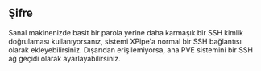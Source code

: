 ## Şifre

Sanal makinenizde basit bir parola yerine daha karmaşık bir SSH kimlik doğrulaması kullanıyorsanız, sistemi XPipe'a normal bir SSH bağlantısı olarak ekleyebilirsiniz. Dışarıdan erişilemiyorsa, ana PVE sistemini bir SSH ağ geçidi olarak ayarlayabilirsiniz.
